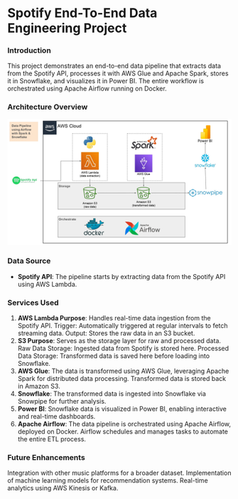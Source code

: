 # Spotify End-To-End Data Engineering Project

### Introduction
This project demonstrates an end-to-end data pipeline that extracts data from the Spotify API, processes it with AWS Glue and Apache Spark, stores it in Snowflake, and visualizes it in Power BI. The entire workflow is orchestrated using Apache Airflow running on Docker.

### Architecture Overview
![Architecture Diagram](https://github.com/mrpatil34/spotify-end-to-end-data-engineering-project/blob/main/Architecture.jpg)

### Data Source
- **Spotify API**: The pipeline starts by extracting data from the Spotify API using AWS Lambda.

### Services Used
1. **AWS Lambda Purpose**: Handles real-time data ingestion from the Spotify API. Trigger: Automatically triggered at regular intervals to fetch streaming data. Output: Stores the raw data in an S3 bucket.
2. **S3 Purpose**: Serves as the storage layer for raw and processed data. Raw Data Storage: Ingested data from Spotify is stored here. Processed Data Storage: Transformed data is saved here before loading into Snowflake.
3. **AWS Glue**: The data is transformed using AWS Glue, leveraging Apache Spark for distributed data processing. Transformed data is stored back in Amazon S3.
4. **Snowflake**: The transformed data is ingested into Snowflake via Snowpipe for further analysis.
5. **Power BI**: Snowflake data is visualized in Power BI, enabling interactive and real-time dashboards.
6. **Apache Airflow**: The data pipeline is orchestrated using Apache Airflow, deployed on Docker. Airflow schedules and manages tasks to automate the entire ETL process.

### Future Enhancements
Integration with other music platforms for a broader dataset. Implementation of machine learning models for recommendation systems. Real-time analytics using AWS Kinesis or Kafka.
